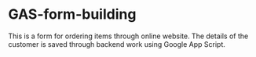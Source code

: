 # GAS-form-building
This is a form for ordering items through online website.
The details of the customer is saved through backend work using Google App Script. 
